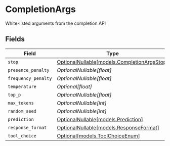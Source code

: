 # CompletionArgs

White-listed arguments from the completion API


## Fields

| Field                                                                          | Type                                                                           | Required                                                                       | Description                                                                    |
| ------------------------------------------------------------------------------ | ------------------------------------------------------------------------------ | ------------------------------------------------------------------------------ | ------------------------------------------------------------------------------ |
| `stop`                                                                         | [OptionalNullable[models.CompletionArgsStop]](../models/completionargsstop.md) | :heavy_minus_sign:                                                             | N/A                                                                            |
| `presence_penalty`                                                             | *OptionalNullable[float]*                                                      | :heavy_minus_sign:                                                             | N/A                                                                            |
| `frequency_penalty`                                                            | *OptionalNullable[float]*                                                      | :heavy_minus_sign:                                                             | N/A                                                                            |
| `temperature`                                                                  | *Optional[float]*                                                              | :heavy_minus_sign:                                                             | N/A                                                                            |
| `top_p`                                                                        | *OptionalNullable[float]*                                                      | :heavy_minus_sign:                                                             | N/A                                                                            |
| `max_tokens`                                                                   | *OptionalNullable[int]*                                                        | :heavy_minus_sign:                                                             | N/A                                                                            |
| `random_seed`                                                                  | *OptionalNullable[int]*                                                        | :heavy_minus_sign:                                                             | N/A                                                                            |
| `prediction`                                                                   | [OptionalNullable[models.Prediction]](../models/prediction.md)                 | :heavy_minus_sign:                                                             | N/A                                                                            |
| `response_format`                                                              | [OptionalNullable[models.ResponseFormat]](../models/responseformat.md)         | :heavy_minus_sign:                                                             | N/A                                                                            |
| `tool_choice`                                                                  | [Optional[models.ToolChoiceEnum]](../models/toolchoiceenum.md)                 | :heavy_minus_sign:                                                             | N/A                                                                            |